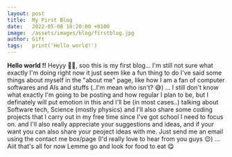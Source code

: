 ```yaml
---
layout: post
title:  My First Blog
date:   2022-05-08 10:20:00 +0100
image:  /assets/images/blog/firstblog.jpg
author: Gift
tags:   print('Hello world!')
---
```


**Hello world !!**
Heyyy 👋🏿, soo this is my first blog... I'm still not sure what exactly I'm doing right now it just seem like a fun thing to do
I've said some things about myself in the "about me" page, like how I am a fan of computer softwares and AIs and stuffs (..I'm mean who isn't? 😅)
...
I still don't know what exactly I'm going to be posting and how regular I plan to be, but I definately will put emotion in this and I'll be (in most cases..) talking about Software tech, Science (mostly physics) and I'll also share some coding projects that I carry out in my free time since I've got school I need to focus on. and I'll also really appreciate your suggestions and ideas, and if your want you can also share your peoject ideas with me. Just send me an email using the contact me box/page (I'd really love to hear from you guys 😌)
...
Aiit that's all for now 
Lemme go and look for food to eat 😋

